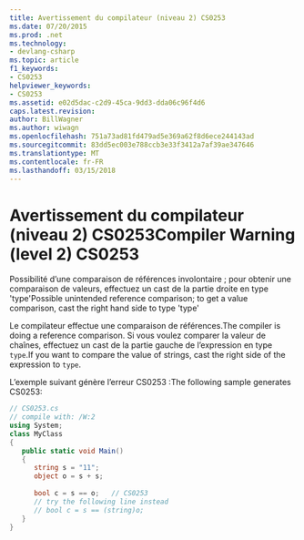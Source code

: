 ```yaml
---
title: Avertissement du compilateur (niveau 2) CS0253
ms.date: 07/20/2015
ms.prod: .net
ms.technology:
- devlang-csharp
ms.topic: article
f1_keywords:
- CS0253
helpviewer_keywords:
- CS0253
ms.assetid: e02d5dac-c2d9-45ca-9dd3-dda06c96f4d6
caps.latest.revision: 
author: BillWagner
ms.author: wiwagn
ms.openlocfilehash: 751a73ad81fd479ad5e369a62f8d6ece244143ad
ms.sourcegitcommit: 83dd5ec003e788ccb3e33f3412a7af39ae347646
ms.translationtype: MT
ms.contentlocale: fr-FR
ms.lasthandoff: 03/15/2018
---
```

# <a name="compiler-warning-level-2-cs0253"></a><span data-ttu-id="0ac05-102">Avertissement du compilateur (niveau 2) CS0253</span><span class="sxs-lookup"><span data-stu-id="0ac05-102">Compiler Warning (level 2) CS0253</span></span>
<span data-ttu-id="0ac05-103">Possibilité d’une comparaison de références involontaire ; pour obtenir une comparaison de valeurs, effectuez un cast de la partie droite en type 'type'</span><span class="sxs-lookup"><span data-stu-id="0ac05-103">Possible unintended reference comparison; to get a value comparison, cast the right hand side to type 'type'</span></span>  
  
 <span data-ttu-id="0ac05-104">Le compilateur effectue une comparaison de références.</span><span class="sxs-lookup"><span data-stu-id="0ac05-104">The compiler is doing a reference comparison.</span></span> <span data-ttu-id="0ac05-105">Si vous voulez comparer la valeur de chaînes, effectuez un cast de la partie gauche de l’expression en type `type`.</span><span class="sxs-lookup"><span data-stu-id="0ac05-105">If you want to compare the value of strings, cast the right side of the expression to `type`.</span></span>  
  
 <span data-ttu-id="0ac05-106">L’exemple suivant génère l’erreur CS0253 :</span><span class="sxs-lookup"><span data-stu-id="0ac05-106">The following sample generates CS0253:</span></span>  
  
```csharp 
// CS0253.cs  
// compile with: /W:2  
using System;  
class MyClass  
{  
   public static void Main()  
   {  
      string s = "11";  
      object o = s + s;  
  
      bool c = s == o;   // CS0253  
      // try the following line instead  
      // bool c = s == (string)o;  
   }  
}  
```

